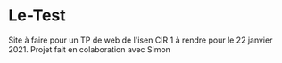 # Le-Test
Site à faire pour un TP de web de l'isen CIR 1 à rendre pour le 22 janvier 2021. Projet fait en colaboration avec Simon
